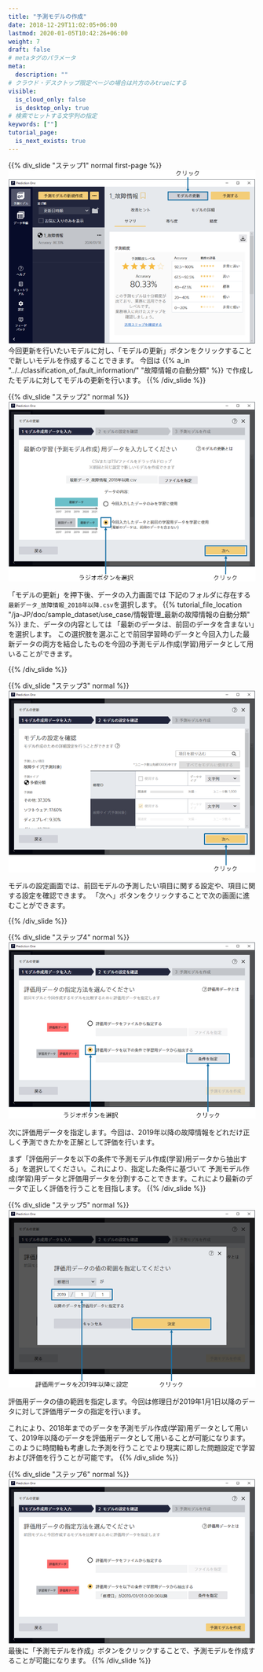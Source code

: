 ```yaml
---
title: "予測モデルの作成"
date: 2018-12-29T11:02:05+06:00
lastmod: 2020-01-05T10:42:26+06:00
weight: 7
draft: false
# metaタグのパラメータ
meta:
  description: ""
# クラウド・デスクトップ限定ページの場合は片方のみtrueにする
visible:
  is_cloud_only: false
  is_desktop_only: true
# 検索でヒットする文字列の指定
keywords: [""]
tutorial_page:
  is_next_exists: true
---
```


{{% div_slide "ステップ1" normal first-page %}}
![](../img/t_slide6.png)
今回更新を行いたいモデルに対し、「モデルの更新」ボタンをクリックすることで新しいモデルを作成することできます。
今回は {{% a_in "../../classification_of_fault_information/" "故障情報の自動分類" %}}  で作成したモデルに対してモデルの更新を行います。
{{% /div_slide %}}

{{% div_slide "ステップ2" normal %}}
![](../img/t_slide7.png)

「モデルの更新」を押下後、データの入力画面では
下記のフォルダに存在する`最新データ_故障情報_2018年以降.csv`を選択します。
{{% tutorial_file_location "/ja-JP/doc/sample_dataset/use_case/情報管理_最新の故障情報の自動分類" %}}
また、データの内容としては 「最新のデータは、前回のデータを含まない」を選択します。
この選択肢を選ぶことで前回学習時のデータと今回入力した最新データの両方を結合したものを今回の予測モデル作成(学習)用データとして用いることができます。

{{% /div_slide %}}

{{% div_slide "ステップ3" normal %}}
![](../img/t_slide8.png)

モデルの設定画面では、前回モデルの予測したい項目に関する設定や、項目に関する設定を確認できます。
「次へ」ボタンをクリックすることで次の画面に進むことができます。

{{% /div_slide %}}

{{% div_slide "ステップ4" normal %}}
![](../img/t_slide9.png)

次に評価用データを指定します。今回は、2019年以降の故障情報をどれだけ正しく予測できたかを正解として評価を行います。<br/>

まず「評価用データを以下の条件で予測モデル作成(学習)用データから抽出する」を選択してください。これにより、指定した条件に基づいて
予測モデル作成(学習)用データと評価用データを分割することできます。これにより最新のデータで正しく評価を行うことを目指します。
{{% /div_slide %}}

{{% div_slide "ステップ5" normal %}}
![](../img/t_slide10.png)

評価用データの値の範囲を指定します。今回は修理日が2019年1月1日以降のデータに対して評価用データの指定を行います。<br/>

これにより、2018年までのデータを予測モデル作成(学習)用データとして用いて、2019年以降のデータを評価用データとして用いることが可能になります。
このように時間軸も考慮した予測を行うことでより現実に即した問題設定で学習および評価を行うことが可能です。
{{% /div_slide %}}

{{% div_slide "ステップ6" normal %}}
![](../img/t_slide18.png)
最後に「予測モデルを作成」ボタンをクリックすることで、予測モデルを作成することが可能になります。
{{% /div_slide %}}
